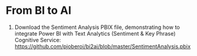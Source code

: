 # From BI to AI
1. Download the Sentiment Analysis PBIX file, demonstrating how to integrate Power BI with Text Analytics (Sentiment & Key Phrase) Cognitive Service: https://github.com/pjoberoi/bi2ai/blob/master/SentimentAnalysis.pbix
